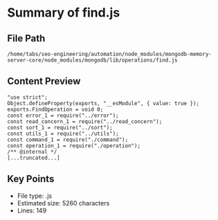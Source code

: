 # Summary of find.js
  
## File Path
`/home/tabs/seo-engineering/automation/node_modules/mongodb-memory-server-core/node_modules/mongodb/lib/operations/find.js`

## Content Preview
```
"use strict";
Object.defineProperty(exports, "__esModule", { value: true });
exports.FindOperation = void 0;
const error_1 = require("../error");
const read_concern_1 = require("../read_concern");
const sort_1 = require("../sort");
const utils_1 = require("../utils");
const command_1 = require("./command");
const operation_1 = require("./operation");
/** @internal */
[...truncated...]
```

## Key Points
- File type: .js
- Estimated size: 5260 characters
- Lines: 149
